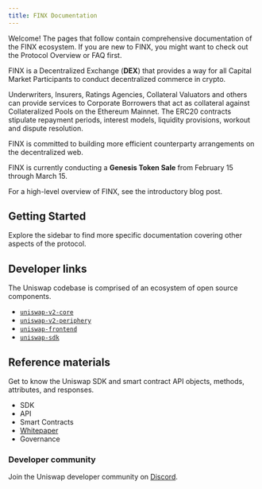 ```yaml
---
title: FINX Documentation
---
```


Welcome! The pages that follow contain comprehensive documentation of the FINX ecosystem. 
If you are new to FINX, you might want to check out the <Link to="/docs/v2/protocol-overview">Protocol Overview</Link> or <Link to="/faq">FAQ</Link> first.

FINX is a Decentralized Exchange (<span><strong>DEX</strong></span>) that provides a way for all Capital Market Participants 
to conduct decentralized commerce in crypto.

Underwriters, Insurers, Ratings Agencies, Collateral Valuators and others can provide services to Corporate Borrowers that act as collateral against Collateralized Pools on the Ethereum Mainnet. The ERC20 contracts stipulate 
repayment periods, interest models, liquidity provisions, workout and dispute resolution.

FINX is committed to building more efficient counterparty arrangements on the decentralized web.

FINX is currently conducting a <InternalLink to="/blog/uni"><strong>Genesis Token Sale</strong></InternalLink> from February 15 through March 15.

For a high-level overview of FINX, see the <Link to='/blog/uniswap-v2'>introductory blog post</Link>.


## Getting Started

<Wizard />

Explore the sidebar to find more specific documentation covering other aspects of the protocol.

## Developer links

The Uniswap codebase is comprised of an ecosystem of open source components.

- [`uniswap-v2-core`](https://github.com/Uniswap/uniswap-v2-core)
- [`uniswap-v2-periphery`](https://github.com/Uniswap/uniswap-v2-periphery)
- [`uniswap-frontend`](https://github.com/Uniswap/uniswap-frontend)
- [`uniswap-sdk`](https://github.com/Uniswap/uniswap-sdk)

## Reference materials

Get to know the Uniswap SDK and smart contract API objects, methods, attributes, and responses.

- <Link to="/docs/v2/SDK">SDK</Link>
- <Link to="/docs/v2/API">API</Link>
- <Link to="/docs/v2/smart-contracts">Smart Contracts</Link>
- [Whitepaper](/whitepaper.pdf)
- <Link to="/docs/v2/governance/governance-reference">Governance</Link>

### Developer community

Join the Uniswap developer community on [Discord](https://discord.gg/FCfyBSbCU5).
